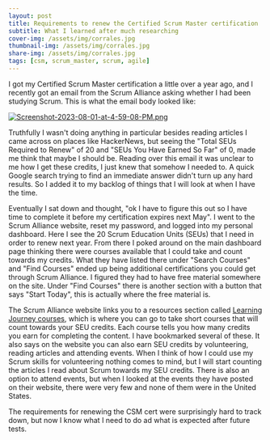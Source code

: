 ```yaml
---
layout: post
title: Requirements to renew the Certified Scrum Master certification
subtitle: What I learned after much researching 
cover-img: /assets/img/corrales.jpg
thumbnail-img: /assets/img/corrales.jpg
share-img: /assets/img/corrales.jpg
tags: [csm, scrum_master, scrum, agile]
---
```


I got my Certified Scrum Master certification a little over a year ago, and I recently got an email from the Scrum Alliance asking whether I had been studying Scrum. This is what the email body looked like:

[![Screenshot-2023-08-01-at-4-59-08-PM.png](https://i.postimg.cc/mZ68ZdZg/Screenshot-2023-08-01-at-4-59-08-PM.png)](https://postimg.cc/s17pw4Zk)

Truthfully I wasn't doing anything in particular besides reading articles I came across on places like HackerNews, but seeing the "Total SEUs Required to Renew" of 20 and "SEUs You Have Earned So Far" of 0, made me think that maybe I should be. Reading over this email it was unclear to me how I get these credits, I just knew that somehow I needed to. A quick Google search trying to find an immediate answer didn't turn up any hard results. So I added it to my backlog of things that I will look at when I have the time.

Eventually I sat down and thought, "ok I have to figure this out so I have time to complete it before my certification expires next May". I went to the Scrum Alliance website, reset my password, and logged into my personal dashboard. Here I see the 20 Scrum Education Units (SEUs) that I need in order to renew next year. From there I poked around on the main dashboard page thinking there were courses available that I could take and count towards my credits. What they have listed there under "Search Courses" and "Find Courses" ended up being additional certifications you could get through Scrum Alliance. I figured they had to have free material somewhere on the site. Under "Find Courses" there is another section with a button that says "Start Today", this is actually where the free material is.

The Scrum Alliance website links you to a resources section called [Learning Journey courses](https://resources.scrumalliance.org/learning-journey), which is where you can go to take short courses that will count towards your SEU credits. Each course tells you how many credits you earn for completing the content. I have bookmarked several of these. It also says on the website you can also earn SEU credits by volunteering, reading articles and attending events. When I think of how I could use my Scrum skills for volunteering nothing comes to mind, but I will start counting the articles I read about Scrum towards my SEU credits. There is also an option to attend events, but when I looked at the events they have posted on their website, there were very few and none of them were in the United States.

The requirements for renewing the CSM cert were surprisingly hard to track down, but now I know what I need to do ad what is expected after future tests.
